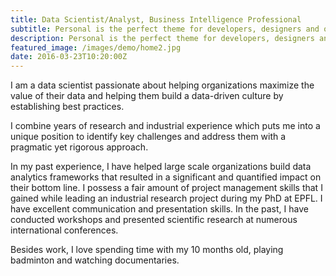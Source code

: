 ```yaml
---
title: Data Scientist/Analyst, Business Intelligence Professional
subtitle: Personal is the perfect theme for developers, designers and other creatives.
description: Personal is the perfect theme for developers, designers and other creatives.
featured_image: /images/demo/home2.jpg
date: 2016-03-23T10:20:00Z 
---
```


I am a data scientist passionate about helping organizations maximize the value of their data and helping them build a data-driven culture by establishing best practices.

I combine years of research and industrial experience which puts me into a unique position to identify key challenges and address them with a pragmatic yet rigorous approach.

In my past experience, I have helped large scale organizations build data analytics frameworks that resulted in a significant and quantified impact on their bottom line. I possess a fair amount of project management skills that I gained while leading an industrial research project during my PhD at EPFL. I have excellent communication and presentation skills. In the past, I have conducted workshops and presented scientific research at numerous international conferences. 

Besides work, I love spending time with my 10 months old, playing badminton and watching documentaries.